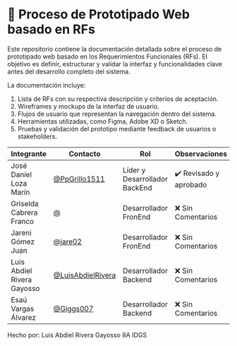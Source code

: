  
# 📂 Proceso de Prototipado Web basado en RFs

Este repositorio contiene la documentación detallada sobre el proceso de prototipado web basado en los Requerimientos Funcionales (RFs). El objetivo es definir, estructurar y validar la interfaz y funcionalidades clave antes del desarrollo completo del sistema.

La documentación incluye:
1. Lista de RFs con su respectiva descripción y criterios de aceptación.
2. Wireframes y mockups de la interfaz de usuario.
3. Flujos de usuario que representan la navegación dentro del sistema.
4. Herramientas utilizadas, como Figma, Adobe XD o Sketch.
5. Pruebas y validación del prototipo mediante feedback de usuarios o stakeholders.

|Integrante|Contacto|Rol|Observaciones|
|------------|--------|---|---|
|José Daniel Loza Marín |[@PpGrillo1511](https://github.com/PpGrillo1511)|Líder y Desarrollador BackEnd|✔️  Revisado y aprobado|
|Griselda Cabrera Franco |[@](https://github.com/Ederdal)|Desarrollador FronEnd|❌ Sin Comentarios|
|Jareni Gómez Juan |[@jare02](https://github.com/pozole10)|Desarrollador FronEnd|❌ Sin Comentarios|
|Luis Abdiel Rivera Gayosso |[@LuisAbdielRivera](https://github.com/zac-ek)|Desarrollador Backend|❌ Sin Comentarios|
|Esaú Vargas Álvarez |[@Giggs007](https://github.com/zac-ek)|Desarrollador Backend|❌ Sin Comentarios|

Hecho por: Luis Abdiel Rivera Gayosso 8A IDGS